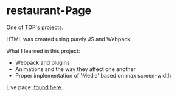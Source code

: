 # restaurant-Page
One of TOP's projects.

HTML was created using purely JS and Webpack.

What I learned in this project:
- Webpack and plugins
- Animations and the way they affect one another
- Proper implementation of 'Media' based on max screen-width

Live page:<a href='https://xadvent.github.io/restaurant-Page/'> found here</a>.
